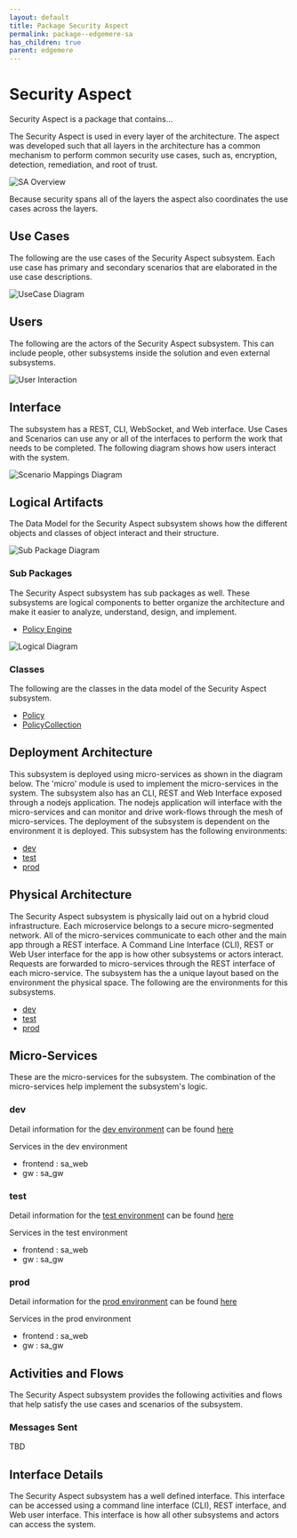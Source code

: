```yaml
---
layout: default
title: Package Security Aspect
permalink: package--edgemere-sa
has_children: true
parent: edgemere
---
```

# Security Aspect

Security Aspect is a package that contains...

The Security Aspect is used in every layer of the architecture. The aspect was developed such that all layers in the
architecture has a common mechanism to perform common security use cases, such as, encryption, detection, remediation,
and root of trust.

![SA Overview](./SA.png)

Because security spans all of the layers the aspect also coordinates the use cases across the layers.



## Use Cases

The following are the use cases of the Security Aspect subsystem. Each use case has primary and secondary scenarios
that are elaborated in the use case descriptions.



![UseCase Diagram](./usecases.svg)

## Users

The following are the actors of the Security Aspect subsystem. This can include people, other subsystems 
inside the solution and even external subsystems. 



![User Interaction](./userinteraction.svg)

## Interface

The subsystem has a REST, CLI, WebSocket, and Web interface. Use Cases and Scenarios can use any or all
of the interfaces to perform the work that needs to be completed. The following  diagram shows how
users interact with the system.

![Scenario Mappings Diagram](./scenariomapping.svg)



## Logical Artifacts

The Data Model for the  Security Aspect subsystem shows how the different objects and classes of object interact
and their structure.

![Sub Package Diagram](./subpackage.svg)

### Sub Packages

The Security Aspect subsystem has sub packages as well. These subsystems are logical components to better
organize the architecture and make it easier to analyze, understand, design, and implement.

* [Policy Engine](package--edgemere-sa-pe)


![Logical Diagram](./logical.svg)

### Classes

The following are the classes in the data model of the Security Aspect subsystem.

* [Policy](class-Policy)
* [PolicyCollection](class-PolicyCollection)



## Deployment Architecture

This subsystem is deployed using micro-services as shown in the diagram below. The 'micro' module is
used to implement the micro-services in the system. The subsystem also has an CLI, REST and Web Interface
exposed through a nodejs application. The nodejs application will interface with the micro-services and
can monitor and drive work-flows through the mesh of micro-services. The deployment of the subsystem is 
dependent on the environment it is deployed. This subsystem has the following environments:
* [dev](environment--edgemere-sa-dev)
* [test](environment--edgemere-sa-test)
* [prod](environment--edgemere-sa-prod)



## Physical Architecture

The Security Aspect subsystem is physically laid out on a hybrid cloud infrastructure. Each microservice belongs
to a secure micro-segmented network. All of the micro-services communicate to each other and the main app through a
REST interface. A Command Line Interface (CLI), REST or Web User interface for the app is how other subsystems or actors 
interact. Requests are forwarded to micro-services through the REST interface of each micro-service. The subsystem has
the a unique layout based on the environment the physical space. The following are the environments for this
subsystems.
* [dev](environment--edgemere-sa-dev)
* [test](environment--edgemere-sa-test)
* [prod](environment--edgemere-sa-prod)


## Micro-Services

These are the micro-services for the subsystem. The combination of the micro-services help implement
the subsystem's logic.


### dev

Detail information for the [dev environment](environment--edgemere-sa-dev)
can be found [here](environment--edgemere-sa-dev)

Services in the dev environment

* frontend : sa_web
* gw : sa_gw


### test

Detail information for the [test environment](environment--edgemere-sa-test)
can be found [here](environment--edgemere-sa-test)

Services in the test environment

* frontend : sa_web
* gw : sa_gw


### prod

Detail information for the [prod environment](environment--edgemere-sa-prod)
can be found [here](environment--edgemere-sa-prod)

Services in the prod environment

* frontend : sa_web
* gw : sa_gw


## Activities and Flows
The Security Aspect subsystem provides the following activities and flows that help satisfy the use
cases and scenarios of the subsystem.




### Messages Sent

TBD

## Interface Details
The Security Aspect subsystem has a well defined interface. This interface can be accessed using a
command line interface (CLI), REST interface, and Web user interface. This interface is how all other
subsystems and actors can access the system.


